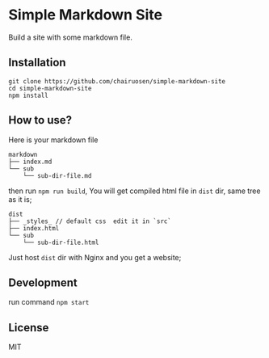 Simple Markdown Site
========================
Build a site with some markdown file.

## Installation

```
git clone https://github.com/chairuosen/simple-markdown-site
cd simple-markdown-site
npm install
```


## How to use?

Here is your markdown file

```
markdown
├── index.md
└── sub
    └── sub-dir-file.md
```

then run `npm run build`, You will get compiled html file in `dist` dir, same tree as it is;

```
dist
├── _styles_ // default css  edit it in `src`
├── index.html
└── sub
    └── sub-dir-file.html
```

Just host `dist` dir with Nginx and you get a website;

## Development

run command `npm start`

## License

MIT
